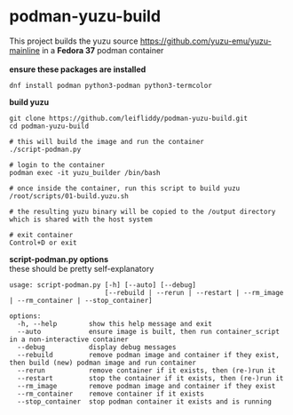 # podman-yuzu-build
This project builds the yuzu source https://github.com/yuzu-emu/yuzu-mainline in a **Fedora 37** podman container  
\
**ensure these packages are installed**
```
dnf install podman python3-podman python3-termcolor   
```

**build yuzu**
```
git clone https://github.com/leifliddy/podman-yuzu-build.git
cd podman-yuzu-build  

# this will build the image and run the container   
./script-podman.py

# login to the container 
podman exec -it yuzu_builder /bin/bash

# once inside the container, run this script to build yuzu
/root/scripts/01-build.yuzu.sh

# the resulting yuzu binary will be copied to the /output directory which is shared with the host system

# exit container
Control+D or exit
```

**script-podman.py options**  
these should be pretty self-explanatory
```
usage: script-podman.py [-h] [--auto] [--debug]
                        [--rebuild | --rerun | --restart | --rm_image | --rm_container | --stop_container]

options:
  -h, --help        show this help message and exit
  --auto            ensure image is built, then run container_script in a non-interactive container
  --debug           display debug messages
  --rebuild         remove podman image and container if they exist, then build (new) podman image and run container
  --rerun           remove container if it exists, then (re-)run it
  --restart         stop the container if it exists, then (re-)run it
  --rm_image        remove podman image and container if they exist
  --rm_container    remove container if it exists
  --stop_container  stop podman container it exists and is running
```

